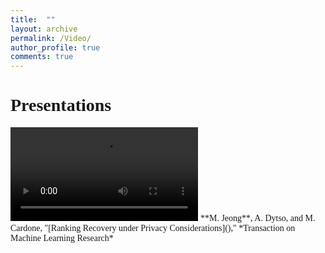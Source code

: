 ```yaml
---
title:  ""
layout: archive
permalink: /Video/
author_profile: true
comments: true
---
```




# <span style="font-family:rockwell; ">Presentations </span>
<!-- {: .text-center} -->
<!-- ## <span style="font-family:rockwell; ">Journals </span> -->


<video src="https://user-images.githubusercontent.com/64623798/180063063-37b3a07a-9e12-4928-896c-09e8b8ee6b33.mp4" controls="controls" style="max-width: 730px;">
</video>
<span style="font-family:times new roman; "> **M. Jeong**, A. Dytso, and M. Cardone, "[Ranking Recovery under Privacy Considerations]()," *Transaction on Machine Learning Research*</span>


<!-- - <span style="font-family:times new roman; "> **M. Jeong**, A. Dytso, and M. Cardone, "[Gradient of Error Probability of $M$-ary Hypothesis Testing Problems Under Multivariate Gaussian Noise](https://ieeexplore.ieee.org/document/9226081)," *IEEE Signal Processing Letters*, vol. 27, pp. 1909-1913, 2020, doi: 10.1109/LSP.2020.3031487.</span> -->




<!-- ## <span style="font-family:rockwell; ">Conference proceedings</span> -->

<!-- - <span style="font-family:times new roman; "> **M. Jeong**, A. Dytso, and M. Cardone, "Retrieving Data Permutations from Noisy Observations: High and Low Noise Asymptotics," in *2021 IEEE International Symposium on Information Theory (ISIT)*, Melbourne, Victoria, Australia, July 2021.</span> -->


<br />
<br />
